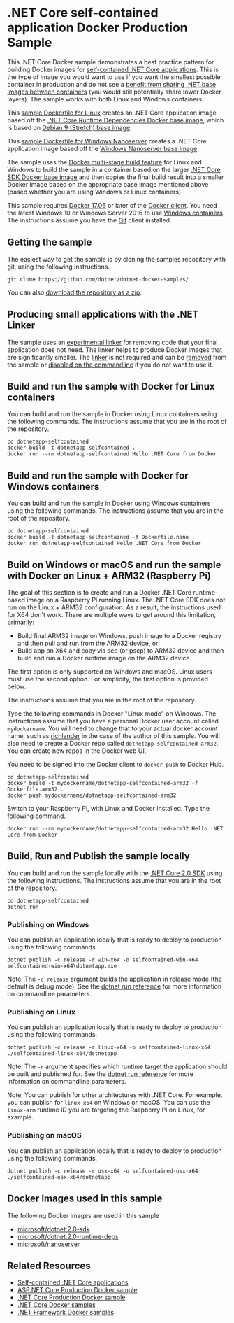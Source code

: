 # .NET Core self-contained application Docker Production Sample

This .NET Core Docker sample demonstrates a best practice pattern for building Docker images for [self-contained .NET Core applications](https://docs.microsoft.com/dotnet/core/deploying/). This is the type of image you would want to use if you want the smallest possible container in production and do not see a [benefit from sharing .NET base images between containers](https://docs.docker.com/engine/userguide/storagedriver/imagesandcontainers/) (you would still potentially share lower Docker layers). The sample works with both Linux and Windows containers.

This [sample Dockerfile for Linux](Dockerfile) creates an .NET Core application image based off the [.NET Core Runtime Dependencies Docker base image](https://hub.docker.com/r/microsoft/dotnet/), which is based on [Debian 9 (Stretch) base image](https://hub.docker.com/_/debian/).

This [sample Dockerfile for Windows Nanoserver](Dockerfile.nano) creates a .NET Core application image based off the [Windows Nanoserver base image](https://hub.docker.com/r/microsoft/nanoserver/).

The sample uses the [Docker multi-stage build feature](https://github.com/dotnet/announcements/issues/18) for Linux and Windows to build the sample in a container based on the larger [.NET Core SDK Docker base image](https://hub.docker.com/r/microsoft/dotnet/) and then copies the final build result into a smaller Docker image based on the appropriate base image mentioned above (based whether you are using Windows or Linux containers).

This sample requires [Docker 17.06](https://docs.docker.com/release-notes/docker-ce) or later of the [Docker client](https://www.docker.com/products/docker). You need the latest Windows 10 or Windows Server 2016 to use [Windows containers](http://aka.ms/windowscontainers). The instructions assume you have the [Git](https://git-scm.com/downloads) client installed.

## Getting the sample

The easiest way to get the sample is by cloning the samples repository with git, using the following instructions.

```console
git clone https://github.com/dotnet/dotnet-docker-samples/
```

You can also [download the repository as a zip](https://github.com/dotnet/dotnet-docker-samples/archive/master.zip).

## Producing small applications with the .NET Linker

The sample uses an [experimental linker](https://github.com/dotnet/core/blob/master/samples/linker-instructions.md) for removing code that your final application does not need. The linker helps to produce Docker images that are significantly smaller. The [linker](https://dotnet.myget.org/feed/dotnet-core/package/nuget/Illink.Tasks) is not required and can be [removed](https://github.com/dotnet/dotnet-docker-samples/blob/master/dotnetapp-selfcontained/dotnetapp.csproj#L7) from the sample or [disabled on the commandline](https://github.com/dotnet/core/blob/master/samples/linker-instructions.md#linker-switches) if you do not want to use it.

## Build and run the sample with Docker for Linux containers

You can build and run the sample in Docker using Linux containers using the following commands. The instructions assume that you are in the root of the repository.

```console
cd dotnetapp-selfcontained
docker build -t dotnetapp-selfcontained .
docker run --rm dotnetapp-selfcontained Hello .NET Core from Docker
```

## Build and run the sample with Docker for Windows containers

You can build and run the sample in Docker using Windows containers using the following commands. The instructions assume that you are in the root of the repository.

```console
cd dotnetapp-selfcontained
docker build -t dotnetapp-selfcontained -f Dockerfile.nano .
docker run dotnetapp-selfcontained Hello .NET Core from Docker
```

## Build on Windows or macOS and run the sample with Docker on Linux + ARM32 (Raspberry Pi)

The goal of this section is to create and run a Docker .NET Core runtime-based image on a Raspberry Pi running Linux. The .NET Core SDK does not run on the Linux + ARM32 configuration. As a result, the instructions used for X64 don't work. There are multiple ways to get around this limitation, primarily:

* Build final ARM32 image on Windows, push image to a Docker registry and then pull and run from the ARM32 device, or
* Build app on X64 and copy via scp (or pscp) to ARM32 device and then build and run a Docker runtime image on the ARM32 device

The first option is only supported on Windows and macOS. Linux users must use the second option. For simplicity, the first option is provided below.

The instructions assume that you are in the root of the repository.

Type the following commands in Docker "Linux mode" on Windows. The instructions assume that you have a personal Docker user account called `mydockername`. You will need to change that to your actual docker account name, such as [richlander](https://hub.docker.com/u/richlander/) in the case of the author of this sample. You will also need to create a Docker repo called `dotnetapp-selfcontained-arm32`. You can create new repos in the Docker web UI.

You need to be signed into the Docker client to `docker push` to Docker Hub.

```console
cd dotnetapp-selfcontained
docker build -t mydockername/dotnetapp-selfcontained-arm32 -f Dockerfile.arm32 .
docker push mydockername/dotnetapp-selfcontained-arm32
```

Switch to your Raspberry Pi, with Linux and Docker installed. Type the following command.

```console
docker run --rm mydockername/dotnetapp-selfcontained-arm32 Hello .NET Core from Docker
```

## Build, Run and Publish the sample locally

You can build and run the sample locally with the [.NET Core 2.0 SDK](https://www.microsoft.com/net/download/core) using the following instructions. The instructions assume that you are in the root of the repository.

```console
cd dotnetapp-selfcontained
dotnet run
```

### Publishing on Windows

You can publish an application locally that is ready to deploy to production using the following commands.

```console
dotnet publish -c release -r win-x64 -o selfcontained-win-x64
selfcontained-win-x64\dotnetapp.exe
```

Note: The `-c release` argument builds the application in release mode (the default is debug mode). See the [dotnet run reference](https://docs.microsoft.com/dotnet/core/tools/dotnet-run) for more information on commandline parameters.

### Publishing on Linux

You can publish an application locally that is ready to deploy to production using the following commands.

```console
dotnet publish -c release -r linux-x64 -o selfcontained-linux-x64
./selfcontained-linux-x64/dotnetapp
```

Note: The `-r` argument specifies which runtime target the application should be built and published for. See the [dotnet run reference](https://docs.microsoft.com/dotnet/core/tools/dotnet-run) for more information on commandline parameters.

Note: You can publish for other architectures with .NET Core. For example, you can publish for `linux-x64` on Windows or macOS. You can use the `linux-arm` runtime ID you are targeting the Raspberry Pi on Linux, for example.

### Publishing on macOS

You can publish an application locally that is ready to deploy to production using the following commands.

```console
dotnet publish -c release -r osx-x64 -o selfcontained-osx-x64
./selfcontained-osx-x64/dotnetapp
```

## Docker Images used in this sample

The following Docker images are used in this sample

* [microsoft/dotnet:2.0-sdk](https://hub.docker.com/r/microsoft/dotnet)
* [microsoft/dotnet:2.0-runtime-deps](https://hub.docker.com/r/microsoft/dotnet)
* [microsoft/nanoserver](https://hub.docker.com/r/microsoft/nanoserver)

## Related Resources

* [Self-contained .NET Core applications](https://docs.microsoft.com/dotnet/core/deploying/)
* [ASP.NET Core Production Docker sample](../aspnetapp/README.md)
* [.NET Core Production Docker sample](../dotnetapp-prod/README.md)
* [.NET Core Docker samples](../README.md)
* [.NET Framework Docker samples](https://github.com/Microsoft/dotnet-framework-docker-samples)
